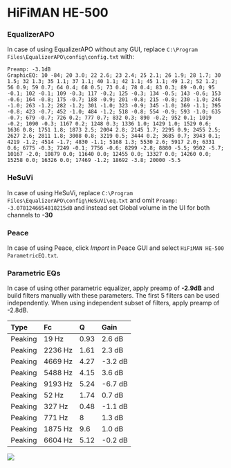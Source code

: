 # HiFiMAN HE-500

### EqualizerAPO
In case of using EqualizerAPO without any GUI, replace `C:\Program Files\EqualizerAPO\config\config.txt`
with:
```
Preamp: -3.1dB
GraphicEQ: 10 -84; 20 3.0; 22 2.6; 23 2.4; 25 2.1; 26 1.9; 28 1.7; 30 1.5; 32 1.3; 35 1.1; 37 1.1; 40 1.1; 42 1.1; 45 1.1; 49 1.2; 52 1.2; 56 0.9; 59 0.7; 64 0.4; 68 0.5; 73 0.4; 78 0.4; 83 0.3; 89 -0.0; 95 -0.1; 102 -0.1; 109 -0.3; 117 -0.2; 125 -0.3; 134 -0.5; 143 -0.6; 153 -0.6; 164 -0.8; 175 -0.7; 188 -0.9; 201 -0.8; 215 -0.8; 230 -1.0; 246 -1.0; 263 -1.2; 282 -1.2; 301 -1.0; 323 -0.9; 345 -1.0; 369 -1.1; 395 -0.8; 423 -0.7; 452 -1.0; 484 -1.2; 518 -0.8; 554 -0.9; 593 -1.0; 635 -0.7; 679 -0.7; 726 0.2; 777 0.7; 832 0.3; 890 -0.2; 952 0.1; 1019 -0.2; 1090 -0.3; 1167 0.2; 1248 0.3; 1336 1.0; 1429 1.0; 1529 0.6; 1636 0.8; 1751 1.8; 1873 2.5; 2004 2.8; 2145 1.7; 2295 0.9; 2455 2.5; 2627 2.6; 2811 1.8; 3008 0.8; 3219 0.5; 3444 0.2; 3685 0.7; 3943 0.1; 4219 -1.2; 4514 -1.7; 4830 -1.1; 5168 1.3; 5530 2.6; 5917 2.0; 6331 0.6; 6775 -0.3; 7249 -0.1; 7756 -0.6; 8299 -2.8; 8880 -5.5; 9502 -5.7; 10167 -2.0; 10879 0.0; 11640 0.0; 12455 0.0; 13327 0.0; 14260 0.0; 15258 0.0; 16326 0.0; 17469 -1.2; 18692 -3.8; 20000 -5.5
```

### HeSuVi
In case of using HeSuVi, replace `C:\Program Files\EqualizerAPO\config\HeSuVi\eq.txt` and omit `Preamp:
-3.0781246654818215dB` and instead set Global volume in the UI for both channels to **-30**

### Peace
In case of using Peace, click *Import* in Peace GUI and select `HiFiMAN HE-500 ParametricEQ.txt`.

### Parametric EQs
In case of using other parametric equalizer, apply preamp of **-2.9dB** and build filters manually
with these parameters. The first 5 filters can be used independently.
When using independent subset of filters, apply preamp of -2.8dB.

| Type    | Fc      |    Q | Gain    |
|:--------|:--------|:-----|:--------|
| Peaking | 19 Hz   | 0.93 | 2.6 dB  |
| Peaking | 2236 Hz | 1.61 | 2.3 dB  |
| Peaking | 4669 Hz | 4.27 | -3.2 dB |
| Peaking | 5488 Hz | 4.15 | 3.6 dB  |
| Peaking | 9193 Hz | 5.24 | -6.7 dB |
| Peaking | 52 Hz   | 1.74 | 0.7 dB  |
| Peaking | 327 Hz  | 0.48 | -1.1 dB |
| Peaking | 771 Hz  | 8    | 1.3 dB  |
| Peaking | 1875 Hz | 9.6  | 1.0 dB  |
| Peaking | 6604 Hz | 5.12 | -0.2 dB |

![](https://raw.githubusercontent.com/jaakkopasanen/AutoEq/master/results/headphonecom/sbaf-serious/HiFiMAN%20HE-500/HiFiMAN%20HE-500.png)